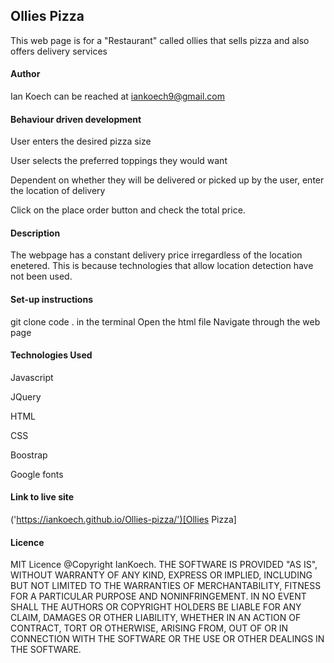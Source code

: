 ## Ollies Pizza
This web page is for a "Restaurant" called ollies that sells pizza and also offers delivery services

#### Author
Ian Koech can be reached at iankoech9@gmail.com

#### Behaviour driven development
User enters the desired pizza size

User selects the preferred toppings they would want

Dependent on whether they  will be delivered or picked up by the user, enter the location of delivery

Click on the place order button and check the total price.

#### Description
The webpage has a constant delivery price irregardless of the location enetered.
This is because technologies that allow location detection have not been used.

#### Set-up instructions
git clone <repository url>
code . in the terminal
Open the html file
Navigate through the web page

#### Technologies Used
Javascript

JQuery

HTML

CSS

Boostrap

Google fonts

#### Link to live site
('https://iankoech.github.io/Ollies-pizza/')[Ollies Pizza]

#### Licence
MIT Licence
@Copyright IanKoech.
THE SOFTWARE IS PROVIDED "AS IS", WITHOUT WARRANTY OF ANY KIND, EXPRESS OR IMPLIED, INCLUDING BUT NOT LIMITED TO THE WARRANTIES OF MERCHANTABILITY, FITNESS FOR A PARTICULAR PURPOSE AND NONINFRINGEMENT. IN NO EVENT SHALL THE AUTHORS OR COPYRIGHT HOLDERS BE LIABLE FOR ANY CLAIM, DAMAGES OR OTHER LIABILITY, WHETHER IN AN ACTION OF CONTRACT, TORT OR OTHERWISE, ARISING FROM, OUT OF OR IN CONNECTION WITH THE SOFTWARE OR THE USE OR OTHER DEALINGS IN THE SOFTWARE.